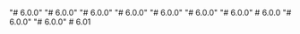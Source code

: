 "# 6.0.0" 
"# 6.0.0" 
"# 6.0.0" 
"# 6.0.0" 
"# 6.0.0" 
"# 6.0.0" 
"# 6.0.0" 
#   6 . 0 . 0  
 "# 6.0.0" 
"# 6.0.0" 
#   6 . 0 1  
 